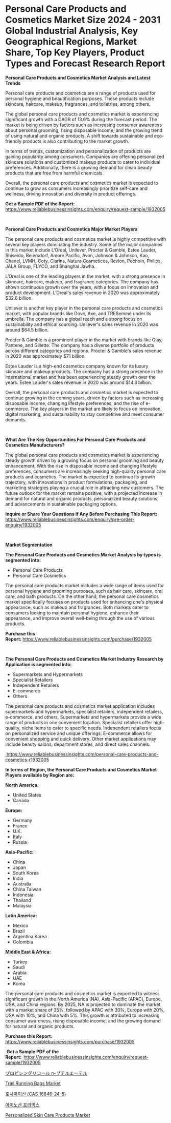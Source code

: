 <p><h1>Personal Care Products and Cosmetics Market Size 2024 - 2031 Global Industrial Analysis, Key Geographical Regions, Market Share, Top Key Players, Product Types and Forecast Research Report</h1></p><p><strong>Personal Care Products and Cosmetics Market Analysis and Latest Trends</strong></p>
<p><p>Personal care products and cosmetics are a range of products used for personal hygiene and beautification purposes. These products include skincare, haircare, makeup, fragrances, and toiletries, among others.</p><p>The global personal care products and cosmetics market is experiencing significant growth with a CAGR of 13.6% during the forecast period. The market is being driven by factors such as increasing consumer awareness about personal grooming, rising disposable income, and the growing trend of using natural and organic products. A shift towards sustainable and eco-friendly products is also contributing to the market growth.</p><p>In terms of trends, customization and personalization of products are gaining popularity among consumers. Companies are offering personalized skincare solutions and customized makeup products to cater to individual preferences. Additionally, there is a growing demand for clean beauty products that are free from harmful chemicals.</p><p>Overall, the personal care products and cosmetics market is expected to continue to grow as consumers increasingly prioritize self-care and wellness, driving innovation and diversity in product offerings.</p></p>
<p><strong>Get a Sample PDF of the Report:&nbsp;</strong> <a href="https://www.reliablebusinessinsights.com/enquiry/request-sample/1932005">https://www.reliablebusinessinsights.com/enquiry/request-sample/1932005</a></p>
<p>&nbsp;</p>
<p><strong>Personal Care Products and Cosmetics Major Market Players</strong></p>
<p><p>The personal care products and cosmetics market is highly competitive with several key players dominating the industry. Some of the major companies in this market include L’Oreal, Unilever, Procter & Gamble, Estee Lauder, Shiseido, Beiersdorf, Amore Pacific, Avon, Johnson & Johnson, Kao, Chanel, LVMH, Coty, Clarins, Natura Cosmeticos, Revlon, Pechoin, Philips, JALA Group, FLYCO, and Shanghai Jawha.</p><p>L’Oreal is one of the leading players in the market, with a strong presence in skincare, haircare, makeup, and fragrance categories. The company has shown continuous growth over the years, with a focus on innovation and product development. L’Oreal's sales revenue in 2020 was approximately $32.6 billion.</p><p>Unilever is another key player in the personal care products and cosmetics market, with popular brands like Dove, Axe, and TRESemmé under its umbrella. The company has a global reach and a strong focus on sustainability and ethical sourcing. Unilever's sales revenue in 2020 was around $64.5 billion.</p><p>Procter & Gamble is a prominent player in the market with brands like Olay, Pantene, and Gillette. The company has a diverse portfolio of products across different categories and regions. Procter & Gamble's sales revenue in 2020 was approximately $71 billion.</p><p>Estee Lauder is a high-end cosmetics company known for its luxury skincare and makeup products. The company has a strong presence in the international market and has been experiencing steady growth over the years. Estee Lauder's sales revenue in 2020 was around $14.3 billion.</p><p>Overall, the personal care products and cosmetics market is expected to continue growing in the coming years, driven by factors such as increasing disposable income, changing lifestyle preferences, and the rise of e-commerce. The key players in the market are likely to focus on innovation, digital marketing, and sustainability to stay competitive and meet consumer demands.</p></p>
<p>&nbsp;</p>
<p><strong>What Are The Key Opportunities For Personal Care Products and Cosmetics Manufacturers?</strong></p>
<p><p>The global personal care products and cosmetics market is experiencing steady growth driven by a growing focus on personal grooming and beauty enhancement. With the rise in disposable income and changing lifestyle preferences, consumers are increasingly seeking high-quality personal care products and cosmetics. The market is expected to continue its growth trajectory, with innovations in product formulations, packaging, and marketing strategies playing a crucial role in attracting new customers. The future outlook for the market remains positive, with a projected increase in demand for natural and organic products, personalized beauty solutions, and advancements in sustainable packaging options.</p></p>
<p><strong>Inquire or Share Your Questions If Any Before Purchasing This Report:</strong> <a href="https://www.reliablebusinessinsights.com/enquiry/pre-order-enquiry/1932005">https://www.reliablebusinessinsights.com/enquiry/pre-order-enquiry/1932005</a></p>
<p>&nbsp;</p>
<p><strong>Market Segmentation</strong></p>
<p><strong>The Personal Care Products and Cosmetics Market Analysis by types is segmented into:</strong></p>
<p><ul><li>Personal Care Products</li><li>Personal Care Cosmetics</li></ul></p>
<p><p>The personal care products market includes a wide range of items used for personal hygiene and grooming purposes, such as hair care, skincare, oral care, and bath products. On the other hand, the personal care cosmetics market specifically focuses on products used for enhancing one's physical appearance, such as makeup and fragrances. Both markets cater to consumers looking to maintain personal hygiene, enhance their appearance, and improve overall well-being through the use of various products.</p></p>
<p><strong>Purchase this Report:&nbsp;</strong><a href="https://www.reliablebusinessinsights.com/purchase/1932005">https://www.reliablebusinessinsights.com/purchase/1932005</a></p>
<p>&nbsp;</p>
<p><strong>The Personal Care Products and Cosmetics Market Industry Research by Application is segmented into:</strong></p>
<p><ul><li>Supermarkets and Hypermarkets</li><li>Specialist Retailers</li><li>Independent Retailers</li><li>E-commerce</li><li>Others</li></ul></p>
<p><p>The personal care products and cosmetics market application includes supermarkets and hypermarkets, specialist retailers, independent retailers, e-commerce, and others. Supermarkets and hypermarkets provide a wide range of products in one convenient location. Specialist retailers offer high-quality, niche items to cater to specific needs. Independent retailers focus on personalized service and unique offerings. E-commerce allows for convenient shopping and quick delivery. Other market applications may include beauty salons, department stores, and direct sales channels.</p></p>
<p><a href="https://www.reliablebusinessinsights.com/personal-care-products-and-cosmetics-r1932005">&nbsp;https://www.reliablebusinessinsights.com/personal-care-products-and-cosmetics-r1932005</a></p>
<p><strong>In terms of Region, the Personal Care Products and Cosmetics Market Players available by Region are:</strong></p>
<p>
    <p> <strong> North America: </strong>
        <ul>
            <li>United States</li>
            <li>Canada</li>
        </ul>
        </p> 
    <p> <strong> Europe: </strong>
        <ul>
            <li>Germany</li>
            <li>France</li>
            <li>U.K.</li>
            <li>Italy</li>
            <li>Russia</li>
        </ul>
        </p> 
    <p> <strong> Asia-Pacific: </strong>
        <ul>
            <li>China</li>
            <li>Japan</li>
            <li>South Korea</li>
            <li>India</li>
            <li>Australia</li>
            <li>China Taiwan</li>
            <li>Indonesia</li>
            <li>Thailand</li>
            <li>Malaysia</li>
        </ul>
        </p> 
    <p> <strong> Latin America: </strong>
        <ul>
            <li>Mexico</li>
            <li>Brazil</li>
            <li>Argentina Korea</li>
            <li>Colombia</li>
        </ul>
        </p> 
    <p> <strong> Middle East & Africa: </strong>
        <ul>
            <li>Turkey</li>
            <li>Saudi</li>
            <li>Arabia</li>
            <li>UAE</li>
            <li>Korea</li>
        </ul>
    </p>
    </p>
<p><p>The personal care products and cosmetics market is expected to witness significant growth in the North America (NA), Asia-Pacific (APAC), Europe, USA, and China regions. By 2025, NA is projected to dominate the market with a market share of 35%, followed by APAC with 30%, Europe with 20%, USA with 10%, and China with 5%. This growth is attributed to increasing consumer awareness, rising disposable income, and the growing demand for natural and organic products.</p></p>
<p><strong>Purchase this Report: </strong><a href="https://www.reliablebusinessinsights.com/purchase/1932005">https://www.reliablebusinessinsights.com/purchase/1932005</a></p>
<p>&nbsp;<strong>Get a Sample PDF of the Report:&nbsp;&nbsp;</strong><a href="https://www.reliablebusinessinsights.com/enquiry/request-sample/1932005">https://www.reliablebusinessinsights.com/enquiry/request-sample/1932005</a></p>
<p><strong></strong></p>
<p><p><a href="https://github.com/EthanMorar2011/Market-Research-Report-List-2/blob/main/3284017143212.md">プロピレングリコール n-ブチルエーテル</a></p><p><a href="https://github.com/nusratjahan12006/Market-Research-Report-List-1/blob/main/trail-running-bags-market.md">Trail Running Bags Market</a></p><p><a href="https://github.com/HarrisonKitto2022/Market-Research-Report-List-1/blob/main/8530271150956.md">호사마이신 (CAS 16846-24-5)</a></p><p><a href="https://github.com/courtney23pratt/Market-Research-Report-List-1/blob/main/4885260150955.md">아미노산 프리믹스</a></p><p><a href="https://github.com/alwa8650/Market-Research-Report-List-1/blob/main/personalized-skin-care-products-market.md">Personalized Skin Care Products Market</a></p></p>